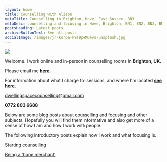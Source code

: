 ```yaml
---
layout: home
title: Counselling with Alison
metaTitle: Counselling in Brighton, Hove, East Sussex, BN3
metaDesc: counselling and focusing in Hove, Brighton, BN1, BN2, BN3, BN41, BN43
postsHeading: Latest posts
archiveButtonText: See all posts
socialImage: /images/jr-korpa-k9TDpGMDavs-unsplash.jpg
---
```

![](/images/jr-korpa-k9TDpGMDavs-unsplash.jpg)

Welcome. I work online and in-person in counselling rooms in **Brighton, UK.**

Please email me **[here](mailto:dwellingspacecounselling@gmail.com).**

F﻿or information about what I charge for sessions, and where I'm located [**see here**.](/pages/about-me)

[d﻿wellingspacecounselling@gmail.com](mailto:dwellingspacecounselling@gmail.com)

**0772 803 6688**

B﻿elow are some blog posts about counselling and focusing and other subjects. Hopefully you will find them informative and also get more of a sense of how I am and how I work with people.

T﻿he following introductory posts explain how I work and what focusing is. 

[Starting counselling](/posts/test-post)

[B﻿eing a 'hope merchant'](/posts/being-a-hope-merchant)
